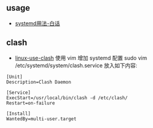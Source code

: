 ## usage
* [systemd用法-白话](https://www.cadoyi.com/book/book/view.html?id=1)

## clash
* [linux-use-clash](https://einverne.github.io/post/2021/03/linux-use-clash.html)
使用 vim 增加 systemd 配置 sudo vim /etc/systemd/system/clash.service 放入如下内容:
```shell
[Unit]
Description=Clash Daemon

[Service]
ExecStart=/usr/local/bin/clash -d /etc/clash/
Restart=on-failure

[Install]
WantedBy=multi-user.target
```
